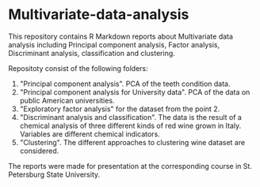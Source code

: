 # Multivariate-data-analysis
This repository contains R Markdown reports about Multivariate data analysis including Principal component analysis, Factor analysis, Discriminant analysis, classification and clustering. 

Repositoty consist of the following folders:
1. "Principal component analysis". PCA of the teeth condition data.
2. "Principal component analysis for University data". PCA of the data on public American universities.
3. "Exploratory factor analysis" for the dataset from the point 2.
4. "Discriminant analysis and classification". The data is the result of a chemical analysis of three different kinds of red wine grown in Italy. Variables are different chemical indicators.
5. "Clustering". The different approaches to clustering wine dataset are considered.

The reports were made for presentation at the corresponding course in St. Petersburg State University.
